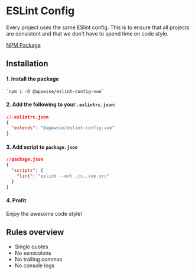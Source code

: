 # ESLint Config

Every project uses the same ESlint config. This is to ensure that all projects are consistent and that we don't have to spend time on code style.

[NPM Package](https://www.npmjs.com/package/@appwise/eslint-config-vue)

## Installation

#### 1. Install the package

```
`npm i -D @appwise/eslint-config-vue`
```

#### 2. Add the following to your `.eslintrc.json`:

```json
//.eslintrc.json
{
  "extends": "@appwise/eslint-config-vue"
}
```

#### 3. Add script to `package.json`

```json
//package.json
{
  "scripts": {
    "lint": "eslint --ext .js,.vue src"
  }
}
```

#### 4. Profit

Enjoy the awesome code style!

## Rules overview

- Single quotes
- No semicolons
- No trailing commas
- No console logs
